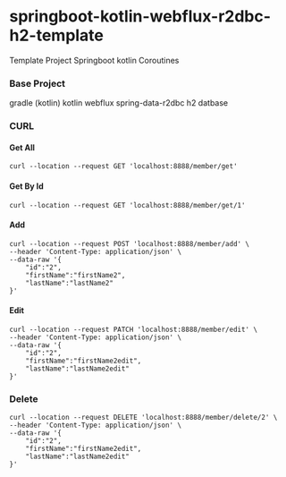 # springboot-kotlin-webflux-r2dbc-h2-template
Template Project Springboot kotlin Coroutines

### Base Project
gradle (kotlin)
kotlin
webflux
spring-data-r2dbc
h2 datbase


### CURL

#### Get All
```
curl --location --request GET 'localhost:8888/member/get'
```


#### Get By Id
```
curl --location --request GET 'localhost:8888/member/get/1'
```


#### Add
```
curl --location --request POST 'localhost:8888/member/add' \
--header 'Content-Type: application/json' \
--data-raw '{
    "id":"2",
    "firstName":"firstName2",
    "lastName":"lastName2"
}'
```

#### Edit
```
curl --location --request PATCH 'localhost:8888/member/edit' \
--header 'Content-Type: application/json' \
--data-raw '{
    "id":"2",
    "firstName":"firstName2edit",
    "lastName":"lastName2edit"
}'
```


### Delete
```
curl --location --request DELETE 'localhost:8888/member/delete/2' \
--header 'Content-Type: application/json' \
--data-raw '{
    "id":"2",
    "firstName":"firstName2edit",
    "lastName":"lastName2edit"
}'
```
